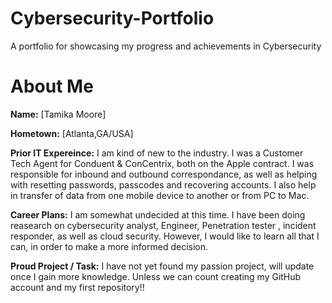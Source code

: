 # Cybersecurity-Portfolio
A portfolio for showcasing my progress and achievements in Cybersecurity
# About Me
**Name:** [Tamika Moore]

**Hometown:** [Atlanta,GA/USA]

**Prior IT Expereince:**
I am kind of new to the industry. I was a Customer Tech Agent for Conduent & ConCentrix, both on the Apple contract. I was responsible for inbound and outbound correspondance, as well as helping with resetting passwords, passcodes and recovering accounts. I also help in transfer of data from one mobile device to another or from PC to Mac. 

**Career Plans:** I am somewhat undecided at this time. I have been doing reasearch on cybersecurity analyst, Engineer, Penetration tester , incident responder, as well as cloud security. However, I would like to learn all that I can, in order to make a more informed decision. 

**Proud Project / Task:**  I have not yet found my passion project, will update once I gain more knowledge. Unless we can count creating my GitHub account and my first repository!!
